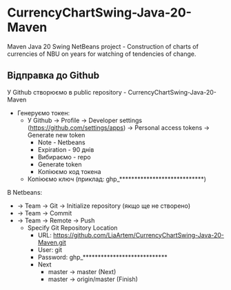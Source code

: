 # CurrencyChartSwing-Java-20-Maven
Maven Java 20 Swing NetBeans project - Construction of charts of currencies of NBU on years for watching of tendencies of change.

Відправка до Github
---------------------------------------------------------------------------------

У Github створюємо в public repository - CurrencyChartSwing-Java-20-Maven
- Генеруємо токен:
  - У Github -> Profile -> Developer settings (https://github.com/settings/apps) -> Personal access tokens -> Generate new token
    - Note - Netbeans
    - Expiration - 90 днів
    - Вибираємо - repo
    - Generate token
    - Копіюємо код токена
  - Копіюємо ключ (приклад: ghp_****************************)

В Netbeans:
  - -> Team -> Git -> Initialize repository (якщо ще не створено)
  - -> Team -> Commit
  - -> Team -> Remote -> Push
    - Specify Git Repository Location
        - URL: https://github.com/LiaArtem/CurrencyChartSwing-Java-20-Maven.git
        - User: git
        - Password: ghp_****************************
        - Next
            - master -> master  (Next)
            - master -> origin/master  (Finish)